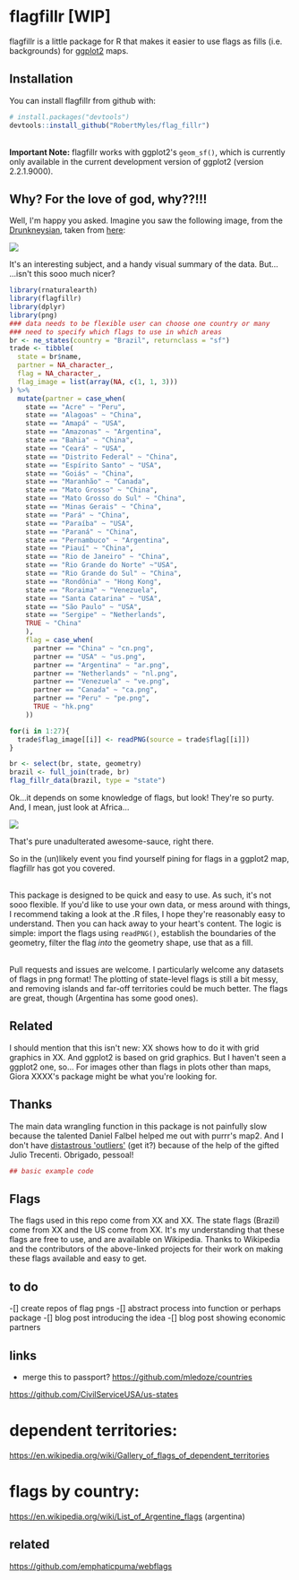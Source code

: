 
<!-- README.md is generated from README.Rmd. Please edit that file -->
flagfillr \[WIP\]
=================

flagfillr is a little package for R that makes it easier to use flags as fills (i.e. backgrounds) for [ggplot2](https://github.com/tidyverse/ggplot2) maps.

Installation
------------

You can install flagfillr from github with:

``` r
# install.packages("devtools")
devtools::install_github("RobertMyles/flag_fillr")
```

<br> **Important Note:** flagfillr works with ggplot2's `geom_sf()`, which is currently only available in the current development version of ggplot2 (version 2.2.1.9000).

Why? For the love of god, why??!!!
----------------------------------

Well, I'm happy you asked. Imagine you saw the following image, from the [Drunkneysian](http://drunkeynesian.blogspot.com.br/), taken from [here](https://brazilian.report/2017/11/27/brazil-important-trading-partners/):

![](brazil-trade-partners.jpg)

It's an interesting subject, and a handy visual summary of the data. But... <br> ...isn't this sooo much nicer?

``` r
library(rnaturalearth)
library(flagfillr)
library(dplyr)
library(png)
### data needs to be flexible user can choose one country or many
### need to specify which flags to use in which areas
br <- ne_states(country = "Brazil", returnclass = "sf")
trade <- tibble(
  state = br$name,
  partner = NA_character_,
  flag = NA_character_,
  flag_image = list(array(NA, c(1, 1, 3)))
) %>% 
  mutate(partner = case_when(
    state == "Acre" ~ "Peru",
    state == "Alagoas" ~ "China",
    state == "Amapá" ~ "USA",
    state == "Amazonas" ~ "Argentina",
    state == "Bahia" ~ "China",
    state == "Ceará" ~ "USA",
    state == "Distrito Federal" ~ "China",
    state == "Espírito Santo" ~ "USA",
    state == "Goiás" ~ "China",
    state == "Maranhão" ~ "Canada",
    state == "Mato Grosso" ~ "China",
    state == "Mato Grosso do Sul" ~ "China",
    state == "Minas Gerais" ~ "China",
    state == "Pará" ~ "China",
    state == "Paraíba" ~ "USA",
    state == "Paraná" ~ "China",
    state == "Pernambuco" ~ "Argentina",
    state == "Piauí" ~ "China",
    state == "Rio de Janeiro" ~ "China",
    state == "Rio Grande do Norte" ~"USA",
    state == "Rio Grande do Sul" ~ "China",
    state == "Rondônia" ~ "Hong Kong",
    state == "Roraima" ~ "Venezuela",
    state == "Santa Catarina" ~ "USA",
    state == "São Paulo" ~ "USA",
    state == "Sergipe" ~ "Netherlands",
    TRUE ~ "China"
    ),
    flag = case_when(
      partner == "China" ~ "cn.png",
      partner == "USA" ~ "us.png",
      partner == "Argentina" ~ "ar.png",
      partner == "Netherlands" ~ "nl.png",
      partner == "Venezuela" ~ "ve.png",
      partner == "Canada" ~ "ca.png",
      partner == "Peru" ~ "pe.png",
      TRUE ~ "hk.png"
    ))

for(i in 1:27){
  trade$flag_image[[i]] <- readPNG(source = trade$flag[[i]])
}

br <- select(br, state, geometry)
brazil <- full_join(trade, br)
flag_fillr_data(brazil, type = "state")
```

Ok...it depends on some knowledge of flags, but look! They're so purty. And, I mean, just look at Africa...

![](africa.png)

That's pure unadulterated awesome-sauce, right there.

So in the (un)likely event you find yourself pining for flags in a ggplot2 map, flagfillr has got you covered.

<br> This package is designed to be quick and easy to use. As such, it's not sooo flexible. If you'd like to use your own data, or mess around with things, I recommend taking a look at the .R files, I hope they're reasonably easy to understand. Then you can hack away to your heart's content. The logic is simple: import the flags using `readPNG()`, establish the boundaries of the geometry, filter the flag *into* the geometry shape, use that as a fill.

<br> Pull requests and issues are welcome. I particularly welcome any datasets of flags in png format! The plotting of state-level flags is still a bit messy, and removing islands and far-off territories could be much better. The flags are great, though (Argentina has some good ones).

Related
-------

I should mention that this isn't new: XX shows how to do it with grid graphics in XX. And ggplot2 is based on grid graphics. But I haven't seen a ggplot2 one, so... For images other than flags in plots other than maps, Giora XXXX's package might be what you're looking for.

Thanks
------

The main data wrangling function in this package is not painfully slow because the talented Daniel Falbel helped me out with purrr's map2. And I don't have [distastrous 'outliers'](https://stackoverflow.com/questions/48366952/check-if-sf-geometry-is-contiguous-in-r) (get it?) because of the help of the gifted Julio Trecenti. Obrigado, pessoal!

``` r
## basic example code
```

Flags
-----

The flags used in this repo come from XX and XX. The state flags (Brazil) come from XX and the US come from XX. It's my understanding that these flags are free to use, and are available on Wikipedia. Thanks to Wikipedia and the contributors of the above-linked projects for their work on making these flags available and easy to get.

to do
-----

-\[\] create repos of flag pngs -\[\] abstract process into function or perhaps package -\[\] blog post introducing the idea -\[\] blog post showing economic partners

links
-----

-   merge this to passport? <https://github.com/mledoze/countries>

<https://github.com/CivilServiceUSA/us-states>

dependent territories:
======================

<https://en.wikipedia.org/wiki/Gallery_of_flags_of_dependent_territories>

flags by country:
=================

<https://en.wikipedia.org/wiki/List_of_Argentine_flags> (argentina)

related
-------

<https://github.com/emphaticpuma/webflags>
